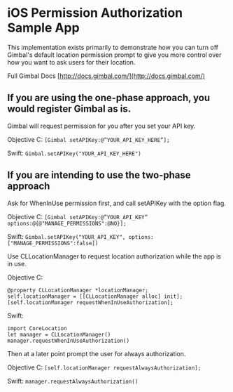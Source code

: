 # iOS Permission Authorization Sample App
This implementation exists primarily to demonstrate how you can turn off Gimbal's default location permission prompt to give you more control over how you want to ask users for their location.

Full Gimbal Docs [http://docs.gimbal.com/](http://docs.gimbal.com/)

## If you are using the one-phase approach, you would register Gimbal as is. 
Gimbal will request permission for you after you set your API key.

Objective C:
```[Gimbal setAPIKey:@”YOUR_API_KEY_HERE”];```

Swift:
```Gimbal.setAPIKey("YOUR_API_KEY_HERE")```



## If you are intending to use the two-phase approach

Ask for WhenInUse permission first, and call setAPIKey with the option flag.

Objective C:
```[Gimbal setAPIKey:@”YOUR_API_KEY” options:@{@"MANAGE_PERMISSIONS":@NO}];```

Swift:
```Gimbal.setAPIKey("YOUR_API_KEY", options: ["MANAGE_PERMISSIONS":false])```


Use CLLocationManager to request location authorization while the app is in use.

Objective C:
```
@property CLLocationManager *locationManager;
self.locationManager = [[CLLocationManager alloc] init];
[self.locationManager requestWhenInUseAuthorization];
```

Swift:
```
import CoreLocation
let manager = CLLocationManager()
manager.requestWhenInUseAuthorization()
```



Then at a later point prompt the user for always authorization.

Objective C:
```[self.locationManager requestAlwaysAuthorization];```

Swift:
```manager.requestAlwaysAuthorization()```




